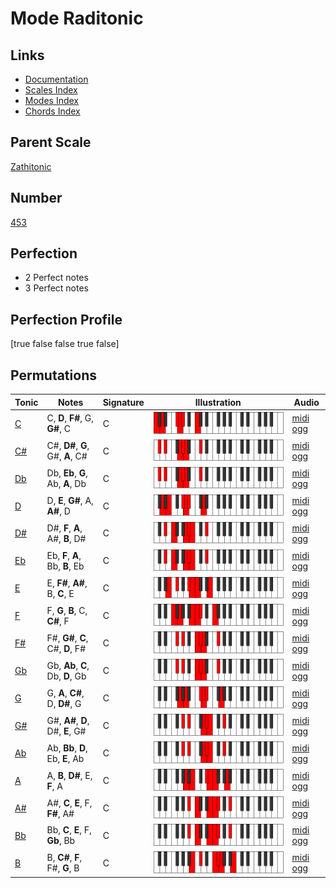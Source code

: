 # Mode Raditonic

## Links

- [Documentation](index.md)
- [Scales Index](Scales.md)
- [Modes Index](Modes.md)
- [Chords Index](Chords.md)

## Parent Scale

[Zathitonic](ScaleZathitonic.md)

## Number

[453](https://ianring.com/musictheory/scales/453)

## Perfection

- 2 Perfect notes
- 3 Perfect notes

## Perfection Profile

[true false false true false]

## Permutations

| Tonic | Notes | Signature | Illustration | Audio |
|-------|-------|-----------|--------------|-------|
| [C](ModeCNaturalRaditonic.md) | C, **D**, **F#**, G, **G#**, C | C | ![CNaturalRaditonic](ModeCNaturalRaditonic.png) | [midi](ModeCNaturalRaditonic.mid) [ogg](ModeCNaturalRaditonic.ogg) |
| [C#](ModeCSharpRaditonic.md) | C#, **D#**, **G**, G#, **A**, C# | C | ![CSharpRaditonic](ModeCSharpRaditonic.png) | [midi](ModeCSharpRaditonic.mid) [ogg](ModeCSharpRaditonic.ogg) |
| [Db](ModeDFlatRaditonic.md) | Db, **Eb**, **G**, Ab, **A**, Db | C | ![DFlatRaditonic](ModeDFlatRaditonic.png) | [midi](ModeDFlatRaditonic.mid) [ogg](ModeDFlatRaditonic.ogg) |
| [D](ModeDNaturalRaditonic.md) | D, **E**, **G#**, A, **A#**, D | C | ![DNaturalRaditonic](ModeDNaturalRaditonic.png) | [midi](ModeDNaturalRaditonic.mid) [ogg](ModeDNaturalRaditonic.ogg) |
| [D#](ModeDSharpRaditonic.md) | D#, **F**, **A**, A#, **B**, D# | C | ![DSharpRaditonic](ModeDSharpRaditonic.png) | [midi](ModeDSharpRaditonic.mid) [ogg](ModeDSharpRaditonic.ogg) |
| [Eb](ModeEFlatRaditonic.md) | Eb, **F**, **A**, Bb, **B**, Eb | C | ![EFlatRaditonic](ModeEFlatRaditonic.png) | [midi](ModeEFlatRaditonic.mid) [ogg](ModeEFlatRaditonic.ogg) |
| [E](ModeENaturalRaditonic.md) | E, **F#**, **A#**, B, **C**, E | C | ![ENaturalRaditonic](ModeENaturalRaditonic.png) | [midi](ModeENaturalRaditonic.mid) [ogg](ModeENaturalRaditonic.ogg) |
| [F](ModeFNaturalRaditonic.md) | F, **G**, **B**, C, **C#**, F | C | ![FNaturalRaditonic](ModeFNaturalRaditonic.png) | [midi](ModeFNaturalRaditonic.mid) [ogg](ModeFNaturalRaditonic.ogg) |
| [F#](ModeFSharpRaditonic.md) | F#, **G#**, **C**, C#, **D**, F# | C | ![FSharpRaditonic](ModeFSharpRaditonic.png) | [midi](ModeFSharpRaditonic.mid) [ogg](ModeFSharpRaditonic.ogg) |
| [Gb](ModeGFlatRaditonic.md) | Gb, **Ab**, **C**, Db, **D**, Gb | C | ![GFlatRaditonic](ModeGFlatRaditonic.png) | [midi](ModeGFlatRaditonic.mid) [ogg](ModeGFlatRaditonic.ogg) |
| [G](ModeGNaturalRaditonic.md) | G, **A**, **C#**, D, **D#**, G | C | ![GNaturalRaditonic](ModeGNaturalRaditonic.png) | [midi](ModeGNaturalRaditonic.mid) [ogg](ModeGNaturalRaditonic.ogg) |
| [G#](ModeGSharpRaditonic.md) | G#, **A#**, **D**, D#, **E**, G# | C | ![GSharpRaditonic](ModeGSharpRaditonic.png) | [midi](ModeGSharpRaditonic.mid) [ogg](ModeGSharpRaditonic.ogg) |
| [Ab](ModeAFlatRaditonic.md) | Ab, **Bb**, **D**, Eb, **E**, Ab | C | ![AFlatRaditonic](ModeAFlatRaditonic.png) | [midi](ModeAFlatRaditonic.mid) [ogg](ModeAFlatRaditonic.ogg) |
| [A](ModeANaturalRaditonic.md) | A, **B**, **D#**, E, **F**, A | C | ![ANaturalRaditonic](ModeANaturalRaditonic.png) | [midi](ModeANaturalRaditonic.mid) [ogg](ModeANaturalRaditonic.ogg) |
| [A#](ModeASharpRaditonic.md) | A#, **C**, **E**, F, **F#**, A# | C | ![ASharpRaditonic](ModeASharpRaditonic.png) | [midi](ModeASharpRaditonic.mid) [ogg](ModeASharpRaditonic.ogg) |
| [Bb](ModeBFlatRaditonic.md) | Bb, **C**, **E**, F, **Gb**, Bb | C | ![BFlatRaditonic](ModeBFlatRaditonic.png) | [midi](ModeBFlatRaditonic.mid) [ogg](ModeBFlatRaditonic.ogg) |
| [B](ModeBNaturalRaditonic.md) | B, **C#**, **F**, F#, **G**, B | C | ![BNaturalRaditonic](ModeBNaturalRaditonic.png) | [midi](ModeBNaturalRaditonic.mid) [ogg](ModeBNaturalRaditonic.ogg) |
